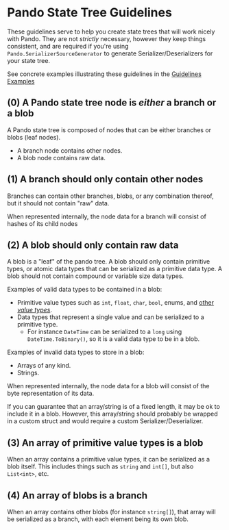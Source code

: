 # Pando State Tree Guidelines

These guidelines serve to help you create state trees that will work nicely with Pando. They are not *strictly*
necessary, however they keep things consistent, and are required if you're using `Pando.SerializerSourceGenerator` to
generate Serializer/Deserializers for your state tree.

See concrete examples illustrating these guidelines in the [Guidelines Examples](GuidelinesExamples)

## (0) A Pando state tree node is *either* a branch or a blob

A Pando state tree is composed of nodes that can be either branches or blobs (leaf nodes).

- A branch node contains other nodes.
- A blob node contains raw data.

## (1) A branch should only contain other nodes

Branches can contain other branches, blobs, or any combination thereof, but it should not contain "raw" data.

When represented internally, the node data for a branch will consist of hashes of its child nodes

## (2) A blob should only contain raw data

A blob is a "leaf" of the pando tree. A blob should only contain primitive types, or atomic data types that can be
serialized as a primitive data type. A blob should not contain compound or variable size data types.

Examples of valid data types to be contained in a blob:

- Primitive value types such as `int`, `float`, `char`, `bool`, enums, and [other *value
  types*](https://docs.microsoft.com/en-us/dotnet/csharp/language-reference/builtin-types/built-in-types).
- Data types that represent a single value and can be serialized to a primitive type.
    - For instance `DateTime` can be serialized to a `long` using `DateTime.ToBinary()`, so it is a valid data type to
      be in a blob.

Examples of invalid data types to store in a blob:

- Arrays of any kind.
- Strings.

When represented internally, the node data for a blob will consist of the byte representation of its data.

If you can guarantee that an array/string is of a fixed length, it may be ok to include it in a blob. However, this
array/string should probably be wrapped in a custom struct and would require a custom Serializer/Deserializer.

## (3) An array of primitive value types is a blob

When an array contains a primitive value types, it can be serialized as a blob itself. This includes things such
as `string` and `int[]`, but also `List<int>`, etc.

## (4) An array of blobs is a branch

When an array contains other blobs (for instance `string[]`), that array will be serialized as a branch, with each
element being its own blob.
